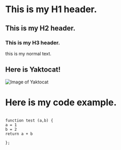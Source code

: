 # This is my H1 header.
## This is my H2 header.
### This is my H3 header.

this is my normal text.

## Here is Yaktocat!
![Image of Yaktocat](https://octodex.github.com/images/yaktocat.png)


# Here is my code example.

```

function test (a,b) {
a = 1
b = 2
return a + b

};

```
